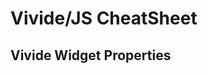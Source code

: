 # Vivide/JS CheatSheet

## Vivide Widget Properties

<script>
lively.files.walkDir(lively4url + '/src/client/vivide/components').then(async files => {
  const list = <div></div>;
  for (let file of files) {
    const text = await file.fetchText();
    const match = text.match(/#VivideWidget (.*)/g);
    if (match) {
      list.appendChild(<h3><span>{match[0].replace('#VivideWidget ', '')}</span></h3>);
      const headerStyle = 'font-weight: bold; color: steelblue;';
      list.append(<table><tr>
              <td style={headerStyle}>Property</td>
              <td style={headerStyle}>Type</td>
              <td style={headerStyle}>Description</td>
            </tr>{...
        text.split("\n")
          .filter(ea => ea.match(/#VivideProperty /))
          .map(ea => {
            const matches = ea.match(/.*#VivideProperty (.*)\((.*)\)\s(.*)/);
            return <tr>
              <td style='font-weight: bold'>{matches[1]}</td>
              <td>{matches[2]}</td>
              <td>{matches[3]}</td>
            </tr>;
          })
      }</table>);
    }
  }
  return list;
})
</script>
